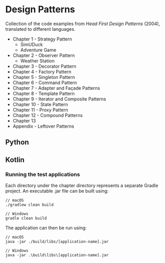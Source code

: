 # Design Patterns
Collection of the code examples from _Head First Design Patterns_ (2004), translated to different languages.

* Chapter 1 - Strategy Pattern
  * SimUDuck
  * Adventure Game
* Chapter 2 - Observer Pattern
  * Weather Station
* Chapter 3 - Decorator Pattern
* Chapter 4 - Factory Pattern
* Chapter 5 - Singleton Pattern
* Chapter 6 - Command Pattern
* Chapter 7 - Adapter and Façade Patterns
* Chapter 8 - Template Pattern
* Chapter 9 - Iterator and Composite Patterns
* Chapter 10 - State Pattern
* Chapter 11 - Proxy Pattern
* Chapter 12 - Compound Patterns
* Chapter 13
* Appendix - Leftover Patterns

## Python

## Kotlin
### Running the test applications
Each directory under the chapter directory represents a separate Gradle project. An executable .jar file can be built using:
```
// macOS
./gradlew clean build

// Windows
gradle clean build
```

The application can then be run using:
```
// macOS
java -jar ./build/libs/[application-name].jar

// Windows
java -jar .\build\libs\[application-name].jar
```
